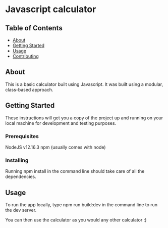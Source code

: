 # Javascript calculator

## Table of Contents
+ [About](#about)
+ [Getting Started](#getting_started)
+ [Usage](#usage)
+ [Contributing](../CONTRIBUTING.md)

## About <a name = "about"></a>
This is a basic calculator built using Javascript. It was built using a modular, class-based approach.

## Getting Started <a name = "getting_started"></a>
These instructions will get you a copy of the project up and running on your local machine for development and testing purposes.

### Prerequisites

NodeJS v12.16.3
npm (usually comes with node)

### Installing

Running npm install in the command line should take care of all the dependencies.

## Usage <a name = "usage"></a>

To run the app locally, type npm run build:dev in the command line to run the dev server.

You can then use the calculator as you would any other calculator :)
